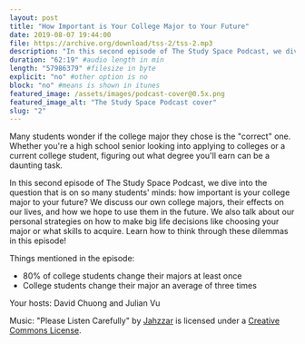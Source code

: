 ```yaml
---
layout: post
title: "How Important is Your College Major to Your Future"
date: 2019-08-07 19:44:00
file: https://archive.org/download/tss-2/tss-2.mp3
description: "In this second episode of The Study Space Podcast, we dive into the question that is on so many students' minds: how important is your college major to your future? We discuss our own college majors, their effects on our lives, and how we hope to use them in the future. We also talk about our personal strategies on how to make big life decisions like choosing your major or what skills to acquire. Learn how to think through these dilemmas in this episode!"
duration: "62:19" #audio length in min
length: "57986379" #filesize in byte
explicit: "no" #other option is no
block: "no" #means is shown in itunes
featured_image: /assets/images/podcast-cover@0.5x.png
featured_image_alt: "The Study Space Podcast cover"
slug: "2"
---
```


Many students wonder if the college major they chose is the "correct" one. Whether you're a high school senior looking into applying to colleges or a current college student, figuring out what degree you'll earn can be a daunting task.

In this second episode of The Study Space Podcast, we dive into the question that is on so many students' minds: how important is your college major to your future? We discuss our own college majors, their effects on our lives, and how we hope to use them in the future. We also talk about our personal strategies on how to make big life decisions like choosing your major or what skills to acquire. Learn how to think through these dilemmas in this episode!

Things mentioned in the episode:

- 80% of college students change their majors at least once
- College students change their major an average of three times

Your hosts: David Chuong and Julian Vu

Music: "Please Listen Carefully" by [Jahzzar](https://soundcloud.com/jahzzar) is licensed under a [Creative Commons License](http://creativecommons.org/licenses/by-sa/3.0/).
